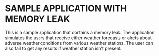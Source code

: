 # SAMPLE APPLICATION WITH MEMORY LEAK

This is a sample application that contains a memory leak. The application simulates the users that receive either weather forecasts or alrets about adverse weather conditions from various weather stations. The user can also fail to get any results if weather station isn't present.